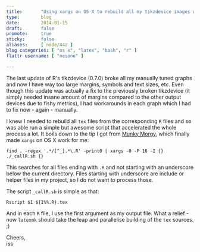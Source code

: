 ```yaml
---
title:       "Using xargs on OS X to rebuild all my tikzdevice images with Rscript"
type:        blog
date:        2014-01-15
draft:       false
promote:     true
sticky:      false
aliases:     [ node/442 ]
blog categories: [ "os x", "latex", "bash", "r" ]
flattr username: [ "nesono" ]

---
```


<!--more-->
The last update of R's tikzdevice (0.7.0) broke all my manually tuned graphs and now I have way too large margins, symbols and text sizes, etc.
Even though this update was actually a fix to the previously broken tikzdevice (it simply needed insane amount of margins compared to the other output devices due to fishy metrics), I had workarounds in each graph which I had to fix now - again - manually.

I knew I needed to rebuild all `tex` files from the corresponding `R` files and so was able run a simple but awesome script that accelerated the whole process a lot.
It boils down to the tip I got from [Munky Morgy][1], which finally made `xargs` on OS X work for me:

<pre><code class="bash">find . -regex '.*/[^_].*\.R' -print0 | xargs -0 -P 16 -I {} ./_callR.sh {}</code></pre>

This searches for all files ending with `.R` and not starting with an underscore below the current directory.
Files starting with underscore are include or helper files in my project, so I do not want to process those.

The script `_callR.sh` is simple as that:

<pre><code class="bash">Rscript $1 ${1%%.R}.tex</code></pre>

And in each `R` file, I use the first argument as my output file.
What a relief - now `latexmk` should take the leap and parallelise building of the `tex` sources. ;)

Cheers,  
iss

[1]: http://munkymorgy.blogspot.se/2009/02/using-xargs-on-mac-terminal.html "Munky Morgy"
